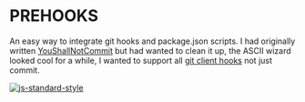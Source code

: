 # PREHOOKS
An easy way to integrate git hooks and package.json scripts.
I  had originally written [YouShallNotCommit](https://github.com/gangleri/YouShallNotCommit)
but had wanted to clean it up, the ASCII wizard looked cool for a while, I wanted
to support all [git client hooks](http://www.git-scm.com/book/en/v2/Customizing-Git-Git-Hooks#Client-Side-Hooks) not just commit. 

[![js-standard-style](https://cdn.rawgit.com/feross/standard/master/badge.svg)](https://github.com/feross/standard)

